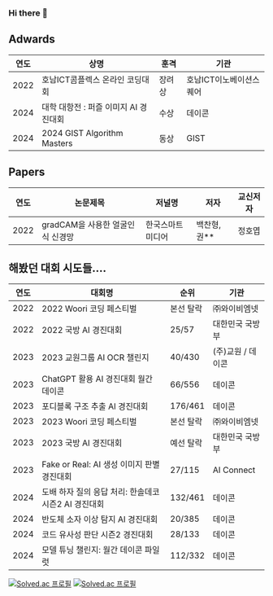 ### Hi there 👋
## Adwards
| 연도   | 상명   | 훈격   | 기관   |
|--------|--------|--------|--------|
| 2022   | 호남ICT콤플렉스 온라인 코딩대회   | 장려상   | 호남ICT이노베이션스퀘어
| 2024   | 대학 대항전 : 퍼즐 이미지 AI 경진대회   | 수상  | 데이콘
| 2024   | 2024 GIST Algorithm Masters   | 동상   | GIST

## Papers
| 연도   | 논문제목   | 저널명   | 저자   | 교신저자   |
|--------|--------|--------|--------|--------|
| 2022   | gradCAM을 사용한 얼굴인식 신경망   | 한국스마트미디어 | 백찬형, 권**   | 정호엽

## 해봤던 대회 시도들....
| 연도   | 대회명   | 순위  | 기관   |
|--------|--------|--------|--------|
| 2022   | 2022 Woori 코딩 페스티벌   | 본선 탈락   | ㈜와이비엠넷
| 2022   | 2022 국방 AI 경진대회   |  25/57  | 대한민국 국방부
| 2023   | 2023 교원그룹 AI OCR 챌린지   | 40/430   | (주)교원 / 데이콘
| 2023   | ChatGPT 활용 AI 경진대회 월간 데이콘   | 66/556   | 데이콘
| 2023   | 포디블록 구조 추출  AI 경진대회   | 176/461   | 데이콘
| 2023   | 2023 Woori 코딩 페스티벌   | 본선 탈락   | ㈜와이비엠넷
| 2023   | 2023 국방 AI 경진대회   |  예선 탈락  | 대한민국 국방부
| 2023   | Fake or Real: AI 생성 이미지 판별 경진대회   | 27/115  | AI Connect
| 2024   | 도배 하자 질의 응답 처리: 한솔데코 시즌2 AI 경진대회   | 132/461   | 데이콘
| 2024   | 반도체 소자 이상 탐지 AI 경진대회   | 20/385   | 데이콘
| 2024   | 코드 유사성 판단 시즌2 경진대회   | 28/133   | 데이콘
| 2024   | 모델 튜닝 챌린지: 월간 데이콘 파일럿   | 112/332   | 데이콘





[![Solved.ac
프로필](http://mazassumnida.wtf/api/v2/generate_badge?boj=rich32123)](https://solved.ac/rich32123)
[![Solved.ac
프로필](http://mazassumnida.wtf/api/v2/generate_badge?boj=co1dtype)](https://solved.ac/co1dtype)

<!--
**co1dtype/co1dtype** is a ✨ _special_ ✨ repository because its `README.md` (this file) appears on your GitHub profile.

Here are some ideas to get you started:

- 🔭 I’m currently working on ...
- 🌱 I’m currently learning ...
- 👯 I’m looking to collaborate on ...
- 🤔 I’m looking for help with ...
- 💬 Ask me about ...
- 📫 How to reach me: ...
- 😄 Pronouns: ...
- ⚡ Fun fact: ...
-->
